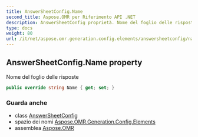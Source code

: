 ```yaml
---
title: AnswerSheetConfig.Name
second_title: Aspose.OMR per Riferimento API .NET
description: AnswerSheetConfig proprietà. Nome del foglio delle risposte
type: docs
weight: 80
url: /it/net/aspose.omr.generation.config.elements/answersheetconfig/name/
---
```

## AnswerSheetConfig.Name property

Nome del foglio delle risposte

```csharp
public override string Name { get; set; }
```

### Guarda anche

* class [AnswerSheetConfig](../)
* spazio dei nomi [Aspose.OMR.Generation.Config.Elements](../../answersheetconfig/)
* assemblea [Aspose.OMR](../../../)


